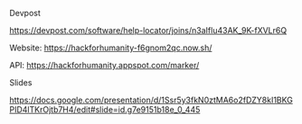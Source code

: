 Devpost

https://devpost.com/software/help-locator/joins/n3aIflu43AK_9K-fXVLr6Q

Website: https://hackforhumanity-f6gnom2qc.now.sh/

API: https://hackforhumanity.appspot.com/marker/

Slides

https://docs.google.com/presentation/d/1Ssr5y3fkN0ztMA6o2fDZY8kI1BKGPID4lTKrOjtb7H4/edit#slide=id.g7e9151b18e_0_445
